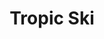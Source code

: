 ---
layout: showcase
title: "Tropic Ski"
android: https://play.google.com/store/apps/details?id=com.poperic.tropicski
ios: https://itunes.apple.com/us/app/tropic-ski/id855743897
website: http://poperic.com
---